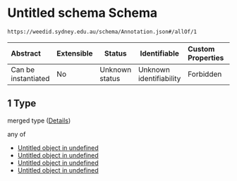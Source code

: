 # Untitled schema Schema

```txt
https://weedid.sydney.edu.au/schema/Annotation.json#/allOf/1
```




| Abstract            | Extensible | Status         | Identifiable            | Custom Properties | Additional Properties | Access Restrictions | Defined In                                                                |
| :------------------ | ---------- | -------------- | ----------------------- | :---------------- | --------------------- | ------------------- | ------------------------------------------------------------------------- |
| Can be instantiated | No         | Unknown status | Unknown identifiability | Forbidden         | Allowed               | none                | [Annotation.schema.json\*](Annotation.schema.json "open original schema") |

## 1 Type

merged type ([Details](annotation-allof-1.md))

any of

-   [Untitled object in undefined](annotation-allof-1-anyof-0.md "check type definition")
-   [Untitled object in undefined](annotation-allof-1-anyof-1.md "check type definition")
-   [Untitled object in undefined](annotation-allof-1-anyof-2.md "check type definition")
-   [Untitled object in undefined](annotation-allof-1-anyof-3.md "check type definition")
